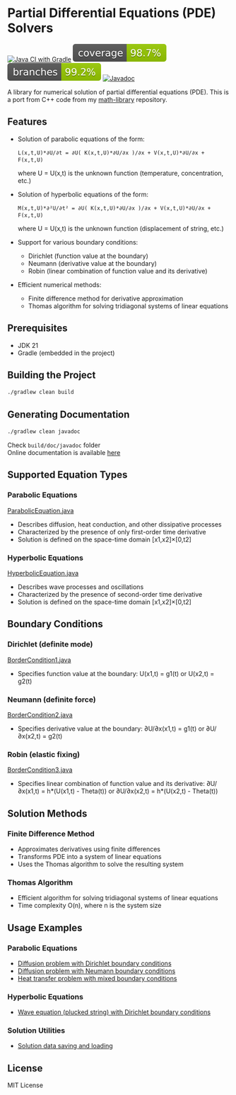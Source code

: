 # Partial Differential Equations (PDE) Solvers

[![Java CI with Gradle](https://github.com/andrei-punko/pde-solvers/actions/workflows/gradle.yml/badge.svg)](https://github.com/andrei-punko/pde-solvers/actions/workflows/gradle.yml)
[![Coverage](.github/badges/jacoco.svg)](https://github.com/andrei-punko/pde-solvers/actions/workflows/gradle.yml)
[![Branches](.github/badges/branches.svg)](https://github.com/andrei-punko/pde-solvers/actions/workflows/gradle.yml)
[![Javadoc](https://img.shields.io/badge/JavaDoc-Online-green)](https://andrei-punko.github.io/pde-solvers/)

A library for numerical solution of partial differential equations (PDE). 
This is a port from C++ code from my [math-library](https://github.com/andrei-punko/math-library) repository.

## Features

- Solution of parabolic equations of the form:
  ```
  L(x,t,U)*∂U/∂t = ∂U( K(x,t,U)*∂U/∂x )/∂x + V(x,t,U)*∂U/∂x + F(x,t,U)
  ```
  where U = U(x,t) is the unknown function (temperature, concentration, etc.)

- Solution of hyperbolic equations of the form:
  ```
  M(x,t,U)*∂²U/∂t² = ∂U( K(x,t,U)*∂U/∂x )/∂x + V(x,t,U)*∂U/∂x + F(x,t,U)
  ```
  where U = U(x,t) is the unknown function (displacement of string, etc.)

- Support for various boundary conditions:
  - Dirichlet (function value at the boundary)
  - Neumann (derivative value at the boundary)
  - Robin (linear combination of function value and its derivative)

- Efficient numerical methods:
  - Finite difference method for derivative approximation
  - Thomas algorithm for solving tridiagonal systems of linear equations

## Prerequisites

- JDK 21
- Gradle (embedded in the project)

## Building the Project

```bash
./gradlew clean build
```

## Generating Documentation

```bash
./gradlew clean javadoc
```
Check `build/doc/javadoc` folder  
Online documentation is available [here](https://andrei-punko.github.io/pde-solvers/)

## Supported Equation Types

### Parabolic Equations
[ParabolicEquation.java](src/main/java/by/andd3dfx/math/pde/equation/ParabolicEquation.java)
- Describes diffusion, heat conduction, and other dissipative processes
- Characterized by the presence of only first-order time derivative
- Solution is defined on the space-time domain [x1,x2]×[0,t2]

### Hyperbolic Equations
[HyperbolicEquation.java](src/main/java/by/andd3dfx/math/pde/equation/HyperbolicEquation.java)
- Describes wave processes and oscillations
- Characterized by the presence of second-order time derivative
- Solution is defined on the space-time domain [x1,x2]×[0,t2]

## Boundary Conditions

### Dirichlet (definite mode)
[BorderCondition1.java](src/main/java/by/andd3dfx/math/pde/border/BorderConditionType1.java)
- Specifies function value at the boundary: U(x1,t) = g1(t) or U(x2,t) = g2(t)

### Neumann (definite force)
[BorderCondition2.java](src/main/java/by/andd3dfx/math/pde/border/BorderConditionType2.java)
- Specifies derivative value at the boundary: ∂U/∂x(x1,t) = g1(t) or ∂U/∂x(x2,t) = g2(t)

### Robin (elastic fixing)
[BorderCondition3.java](src/main/java/by/andd3dfx/math/pde/border/BorderConditionType3.java)
- Specifies linear combination of function value and its derivative:
  ∂U/∂x(x1,t) = h*(U(x1,t) - Theta(t)) or
  ∂U/∂x(x2,t) = h*(U(x2,t) - Theta(t))

## Solution Methods

### Finite Difference Method
- Approximates derivatives using finite differences
- Transforms PDE into a system of linear equations
- Uses the Thomas algorithm to solve the resulting system

### Thomas Algorithm
- Efficient algorithm for solving tridiagonal systems of linear equations
- Time complexity O(n), where n is the system size

## Usage Examples

### Parabolic Equations
- [Diffusion problem with Dirichlet boundary conditions](src/test/java/by/andd3dfx/math/pde/solver/ParabolicEquationSolver11Test.java)
- [Diffusion problem with Neumann boundary conditions](src/test/java/by/andd3dfx/math/pde/solver/ParabolicEquationSolver22Test.java)
- [Heat transfer problem with mixed boundary conditions](src/test/java/by/andd3dfx/math/pde/solver/ParabolicEquationSolver13Test.java)

### Hyperbolic Equations
- [Wave equation (plucked string) with Dirichlet boundary conditions](src/test/java/by/andd3dfx/math/pde/solver/HyperbolicEquationSolver11Test.java)

### Solution Utilities
- [Solution data saving and loading](src/test/java/by/andd3dfx/math/pde/solver/SolutionTest.java)

## License

MIT License
